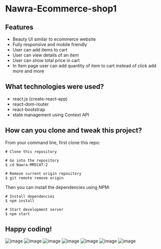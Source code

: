 # Nawra-Ecommerce-shop1

## Features

- Beauty UI similar to ecommerce website
- Fully responsive and mobile friendly
- User can add items to cart
- User can view details of an item
- User can show total price in cart
- In Item page user can add quantity of item to cart instead of click add more and more 

## What technologies were used?

- react.js (create-react-app)
- react-dom-router
- react-bootstrap
- state management using Context API

## How can you clone and tweak this project?

From your command line, first clone this repo:

```
# Clone this repository

# Go into the repository
$ cd Nawra-MMSCAT-2

# Remove current origin repository
$ git remote remove origin

```

Then you can install the dependencies using NPM:

```
# Install dependencies
$ npm install

# Start development server
$ npm start
```
Happy coding!
---

![image](https://github.com/n-mahry/Nawra-Ecommerce-shop/assets/125182135/51e33173-043e-4b19-8252-31cfd4509bcc)
![image](https://github.com/n-mahry/Nawra-Ecommerce-shop/assets/125182135/d405a069-1641-4575-bf75-daa1f19d67f9)
![image](https://github.com/n-mahry/Nawra-Ecommerce-shop/assets/125182135/f675e3b3-4c47-41a6-951b-00a4520eef8c)
![image](https://github.com/n-mahry/Nawra-Ecommerce-shop/assets/125182135/389c49c4-cfce-4a41-a024-cbd126dfe89f)
![image](https://github.com/n-mahry/Nawra-Ecommerce-shop/assets/125182135/77da9225-39cb-4a07-90db-cc735e365a0a)
![image](https://github.com/n-mahry/Nawra-Ecommerce-shop/assets/125182135/724afebf-a74d-43fa-a3c6-f2b01dbdbff1)
![image](https://github.com/n-mahry/Nawra-Ecommerce-shop/assets/125182135/c14ad056-8086-4531-98ae-3e46752c303a)
